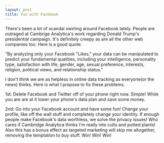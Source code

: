 ```yaml
---
layout: post
title: Fun with Facebook
---
```

There's been a lot of scandal swirling around Facebook lately.  People are outraged at Cambrige Analytica's work regarding Donald Trump's 
presidential campaign.  It's definitely creepy as are all the other web companies too.  Here is a good quote:

"By analyzing only your Facebook "Likes," your data can be manipulated to predict your fundamental qualities, including your intelligence,
personality type, satisfaction with life, gender, age, sexual preference, interests, religion, political views, and relationship status."

I don't think we are as helpless in online data tracking as everyone(or the news) thinks.  Here is what I propose to fix these problems.

1st: Delete Facebook and Twitter off of your phone right now.  Simple! While you are are at it lower your phone's data plan and save some money.

2nd: Go into your Facebook account and have some fun! Change your profile, like off the wall stuff and completely change your identity.  If enough
people make Facebook's data worthless, we solve the privacy issues!  Who cares if Cambridge Analytica thinks I'm really into cults and potted plants!
Also this has a bonus effect as targeted marketing will skip me altogether, removing the temptation to buy stuff.
Win! Win! Win! 

